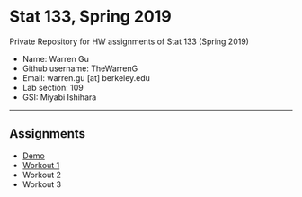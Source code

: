 # Stat 133, Spring 2019

Private Repository for HW assignments of Stat 133 (Spring 2019)

- Name: Warren Gu
- Github username: TheWarrenG
- Email: warren.gu [at] berkeley.edu
- Lab section: 109
- GSI: Miyabi Ishihara

-----

## Assignments

- [Demo](demo)
- [Workout 1](workout1)
- Workout 2
- Workout 3


